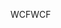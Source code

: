<span data-ttu-id="7f3f9-101">WCF</span><span class="sxs-lookup"><span data-stu-id="7f3f9-101">WCF</span></span>